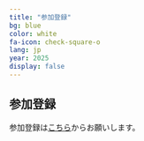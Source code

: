 ```yaml
---
title: "参加登録"
bg: blue
color: white
fa-icon: check-square-o
lang: jp
year: 2025
display: false
---
```


## 参加登録

参加登録は[こちら](https://example.com)からお願いします。
